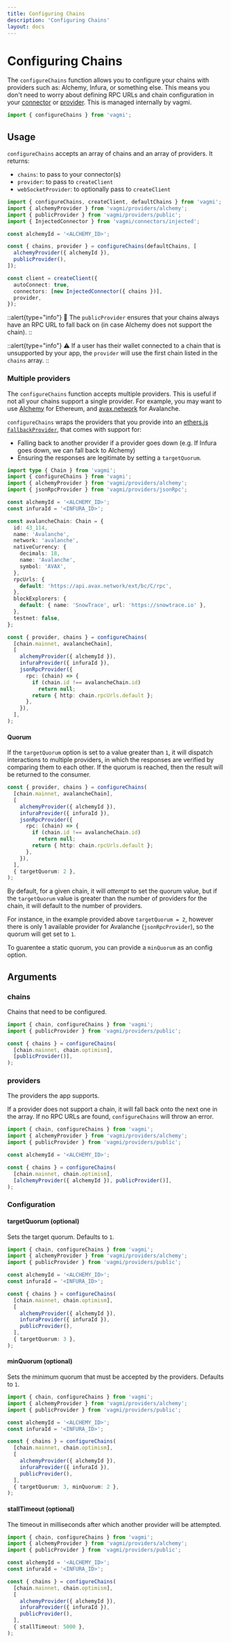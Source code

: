 ```yaml
---
title: Configuring Chains
description: 'Configuring Chains'
layout: docs
---
```


# Configuring Chains

The `configureChains` function allows you to configure your chains with providers such as: Alchemy, Infura, or something else. This means you don't need to worry about defining RPC URLs and chain configuration in your [connector](/docs/connectors/walletconnect#options) or [provider](/docs/client#provider-optional). This is managed internally by vagmi.

```ts
import { configureChains } from 'vagmi';
```

## Usage

`configureChains` accepts an array of chains and an array of providers. It returns:

- `chains`: to pass to your connector(s)
- `provider`: to pass to `createClient`
- `webSocketProvider`: to optionally pass to `createClient`

```ts
import { configureChains, createClient, defaultChains } from 'vagmi';
import { alchemyProvider } from 'vagmi/providers/alchemy';
import { publicProvider } from 'vagmi/providers/public';
import { InjectedConnector } from 'vagmi/connectors/injected';

const alchemyId = '<ALCHEMY_ID>';

const { chains, provider } = configureChains(defaultChains, [
  alchemyProvider({ alchemyId }),
  publicProvider(),
]);

const client = createClient({
  autoConnect: true,
  connectors: [new InjectedConnector({ chains })],
  provider,
});
```

::alert{type="info"}
🔗 The `publicProvider` ensures that your chains always have an RPC URL to fall back on (in case Alchemy does not support the chain).
::

::alert{type="info"}
⚠️ If a user has their wallet connected to a chain that is unsupported by your app, the `provider` will use the first chain listed in the `chains` array.
::

### Multiple providers

The `configureChains` function accepts multiple providers. This is useful if not all your chains support a single provider. For example, you may want to use [Alchemy](https://alchemy.com) for Ethereum, and [avax.network](https://avax.network) for Avalanche.

`configureChains` wraps the providers that you provide into an [ethers.js `FallbackProvider`](https://docs.ethers.io/v5/api/providers/other/#FallbackProvider), that comes with support for:

- Falling back to another provider if a provider goes down (e.g. If Infura goes down, we can fall back to Alchemy)
- Ensuring the responses are legitimate by setting a `targetQuorum`.

```ts
import type { Chain } from 'vagmi';
import { configureChains } from 'vagmi';
import { alchemyProvider } from 'vagmi/providers/alchemy';
import { jsonRpcProvider } from 'vagmi/providers/jsonRpc';

const alchemyId = '<ALCHEMY_ID>';
const infuraId = '<INFURA_ID>';

const avalancheChain: Chain = {
  id: 43_114,
  name: 'Avalanche',
  network: 'avalanche',
  nativeCurrency: {
    decimals: 18,
    name: 'Avalanche',
    symbol: 'AVAX',
  },
  rpcUrls: {
    default: 'https://api.avax.network/ext/bc/C/rpc',
  },
  blockExplorers: {
    default: { name: 'SnowTrace', url: 'https://snowtrace.io' },
  },
  testnet: false,
};

const { provider, chains } = configureChains(
  [chain.mainnet, avalancheChain],
  [
    alchemyProvider({ alchemyId }),
    infuraProvider({ infuraId }),
    jsonRpcProvider({
      rpc: (chain) => {
        if (chain.id !== avalancheChain.id)
          return null;
        return { http: chain.rpcUrls.default };
      },
    }),
  ],
);
```

#### Quorum

If the `targetQuorum` option is set to a value greater than `1`, it will dispatch interactions to multiple providers, in which the responses are verified by comparing them to each other. If the quorum is reached, then the result will be returned to the consumer.

```ts
const { provider, chains } = configureChains(
  [chain.mainnet, avalancheChain],
  [
    alchemyProvider({ alchemyId }),
    infuraProvider({ infuraId }),
    jsonRpcProvider({
      rpc: (chain) => {
        if (chain.id !== avalancheChain.id)
          return null;
        return { http: chain.rpcUrls.default };
      },
    }),
  ],
  { targetQuorum: 2 },
);
```

By default, for a given chain, it will _attempt_ to set the quorum value, but if the `targetQuorum` value is greater than the number of providers for the chain, it will default to the number of providers.

For instance, in the example provided above `targetQuorum = 2`, however there is only 1 available provider for Avalanche (`jsonRpcProvider`), so the quorum will get set to `1`.

To guarentee a static quorum, you can provide a `minQuorum` as an config option.

## Arguments

### chains

Chains that need to be configured.

```ts
import { chain, configureChains } from 'vagmi';
import { publicProvider } from 'vagmi/providers/public';

const { chains } = configureChains(
  [chain.mainnet, chain.optimism],
  [publicProvider()],
);
```

### providers

The providers the app supports.

If a provider does not support a chain, it will fall back onto the next one in the array. If no RPC URLs are found, `configureChains` will throw an error.

```ts
import { chain, configureChains } from 'vagmi';
import { alchemyProvider } from 'vagmi/providers/alchemy';
import { publicProvider } from 'vagmi/providers/public';

const alchemyId = '<ALCHEMY_ID>';

const { chains } = configureChains(
  [chain.mainnet, chain.optimism],
  [alchemyProvider({ alchemyId }), publicProvider()],
);
```

### Configuration

#### targetQuorum (optional)

Sets the target quorum. Defaults to `1`.

```ts
import { chain, configureChains } from 'vagmi';
import { alchemyProvider } from 'vagmi/providers/alchemy';
import { publicProvider } from 'vagmi/providers/public';

const alchemyId = '<ALCHEMY_ID>';
const infuraId = '<INFURA_ID>';

const { chains } = configureChains(
  [chain.mainnet, chain.optimism],
  [
    alchemyProvider({ alchemyId }),
    infuraProvider({ infuraId }),
    publicProvider(),
  ],
  { targetQuorum: 3 },
);
```

#### minQuorum (optional)

Sets the minimum quorum that must be accepted by the providers. Defaults to `1`.

```ts
import { chain, configureChains } from 'vagmi';
import { alchemyProvider } from 'vagmi/providers/alchemy';
import { publicProvider } from 'vagmi/providers/public';

const alchemyId = '<ALCHEMY_ID>';
const infuraId = '<INFURA_ID>';

const { chains } = configureChains(
  [chain.mainnet, chain.optimism],
  [
    alchemyProvider({ alchemyId }),
    infuraProvider({ infuraId }),
    publicProvider(),
  ],
  { targetQuorum: 3, minQuorum: 2 },
);
```

#### stallTimeout (optional)

The timeout in milliseconds after which another provider will be attempted.

```ts
import { chain, configureChains } from 'vagmi';
import { alchemyProvider } from 'vagmi/providers/alchemy';
import { publicProvider } from 'vagmi/providers/public';

const alchemyId = '<ALCHEMY_ID>';
const infuraId = '<INFURA_ID>';

const { chains } = configureChains(
  [chain.mainnet, chain.optimism],
  [
    alchemyProvider({ alchemyId }),
    infuraProvider({ infuraId }),
    publicProvider(),
  ],
  { stallTimeout: 5000 },
);
```
